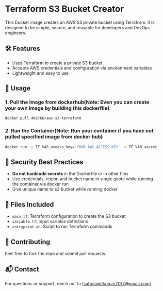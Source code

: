 
# Terraform S3 Bucket Creator

This Docker image creates an AWS S3 private bucket using Terraform. It is designed to be simple, secure, and reusable for developers and DevOps engineers.

## 🛠️ Features
- Uses Terraform to create a private S3 bucket.
- Accepts AWS credentials and configuration via environment variables
- Lightweight and easy to use

## 🚀 Usage

### 1. Pull the Image from dockerhub(Note: Even you can create your own image by building this dockerfile)
```bash
docker pull 468766/aws-s3-terraform
```

### 2. Run the Container(Note: Run your container if you have not pulled specified image from docker hub)
```bash
docker run -e TF_VAR_access_key='YOUR_AWS_ACCESS_KEY' -e TF_VAR_secret_key='YOUR_AWS_SECRET_KEY' -e TF_VAR_region='YOUR_AWS_REGION' -e TF_VAR_bucket_name='YOUR_BUCKET_NAME' 468766/aws-s3-terraform
```

## 🔐 Security Best Practices
- **Do not hardcode secrets** in the Dockerfile or in other files
- Use credentials, region and bucket name in single quote while running the container via docker run
- Give unique name to s3 bucket while running docker

## 📁 Files Included
- `main.tf`: Terraform configuration to create the S3 bucket
- `variable.tf`: Input variable definitions
- `entrypoint.sh`: Script to run Terraform commands

## 🤝 Contributing
Feel free to fork the repo and submit pull requests.

## 📬 Contact
For questions or support, reach out to [sahniamitkumar2017@gmail.com]
